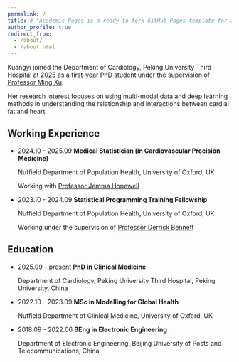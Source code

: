 ```yaml
---
permalink: /
title: # "Academic Pages is a ready-to-fork GitHub Pages template for academic personal websites"
author_profile: true
redirect_from: 
  - /about/
  - /about.html
---
```


Kuangyi joined the Department of Cardiology, Peking University Third Hospital at 2025 as a first-year PhD student under the supervision of [Professor Ming Xu](https://research.bjmu.edu.cn/qnpt/qnpt_rcfczs/80630b2592264483971058fab0d01917.htm). 

Her research interest focuses on using multi-modal data and deep learning methods in understanding the relationship and interactions between cardial fat and heart.

Working Experience
------
- 2024.10 - 2025.09   **Medical Statistician (in Cardiovascular Precision Medicine)**

  Nuffield Department of Population Health, University of Oxford, UK

  Working with [Professor Jemma Hopewell](https://www.bdi.ox.ac.uk/Team/jemma-hopewell)
- 2023.10 - 2024.09 **Statistical Programming Training Fellowship**

  Nuffield Department of Population Health, University of Oxford, UK
  
  Working under the supervision of [Professor Derrick Bennett](https://www.ndph.ox.ac.uk/team/derrick-bennett)

Education
------
- 2025.09 - present **PhD in Clinical Medicine**

  Department of Cardiology, Peking University Third Hospital, Peking University, China
- 2022.10 - 2023.09 **MSc in Modelling for Global Health**

  Nuffield Department of Clinical Medicine, University of Oxford, UK
- 2018.09 - 2022.06 **BEng in Electronic Engineering**

  Department of Electronic Engineering, Beijing University of Posts and Telecommunications, China
